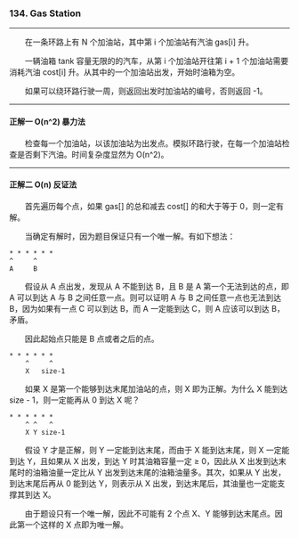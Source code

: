 ### 134. Gas Station

-----

&emsp;&emsp;在一条环路上有 N 个加油站，其中第 i 个加油站有汽油 gas[i] 升。
            
&emsp;&emsp;一辆油箱 tank 容量无限的的汽车，从第 i 个加油站开往第 i + 1 个加油站需要消耗汽油 cost[i] 升。从其中的一个加油站出发，开始时油箱为空。
            
&emsp;&emsp;如果可以绕环路行驶一周，则返回出发时加油站的编号，否则返回 -1。

-----

#### 正解一 O(n^2) 暴力法

&emsp;&emsp;检查每一个加油站，以该加油站为出发点。模拟环路行驶，在每一个加油站检查是否剩下汽油。时间复杂度显然为 O(n^2)。
            

-----

#### 正解二 O(n) 反证法

&emsp;&emsp;首先遍历每个点，如果 gas[] 的总和减去 cost[] 的和大于等于 0，则一定有解。

&emsp;&emsp;当确定有解时，因为题目保证只有一个唯一解。有如下想法：

```text
* * * * * *
^     ^
A     B
```
&emsp;&emsp;假设从 A 点出发，发现从 A 不能到达 B，且 B 是 A 第一个无法到达的点，即 A 可以到达 A 与 B 之间任意一点。则可以证明 A 与 B 之间任意一点也无法到达 B，因为如果有一点 C 可以到达 B，而 A 一定能到达 C，则 A 应该可以到达 B，矛盾。

&emsp;&emsp;因此起始点只能是 B 点或者之后的点。

```text
* * * * * *
    ^     ^
    X   size-1
```
&emsp;&emsp;如果 X 是第一个能够到达末尾加油站的点，则 X 即为正解。为什么 X 能到达 size - 1，则一定能再从 0 到达 X 呢？

```text
* * * * * *
    ^ ^   ^
    X Y size-1
```
&emsp;&emsp;假设 Y 才是正解，则 Y 一定能到达末尾，而由于 X 能到达末尾，则 X 一定能到达 Y，且如果从 X 出发，到达 Y 时其油箱容量一定 ≥ 0，因此从 X 出发到达末尾时的油箱油量一定比从 Y 出发到达末尾的油箱油量多。其次，如果从 Y 出发，到达末尾后再从 0 能到达 Y，则表示从 X 出发，到达末尾后，其油量也一定能支撑其到达 X。

&emsp;&emsp;由于题设只有一个唯一解，因此不可能有 2 个点 X、Y 能够到达末尾点。因此第一个这样的 X 点即为唯一解。
